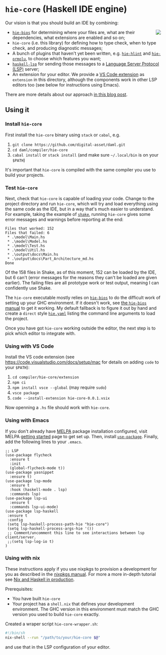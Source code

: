 # `hie-core` (Haskell IDE engine)

Our vision is that you should build an IDE by combining:


<img style="float:right;" src="img/vscode2.png"/>

* [`hie-bios`](https://github.com/mpickering/hie-bios) for determining where your files are, what are their dependencies, what extensions are enabled and so on;
* `hie-core` (i.e. this library) for defining how to type check, when to type check, and producing diagnostic messages;
* A bunch of plugins that haven't yet been written, e.g. [`hie-hlint`](https://github.com/ndmitchell/hlint) and [`hie-ormolu`](https://github.com/tweag/ormolu), to choose which features you want;
* [`haskell-lsp`](https://github.com/alanz/haskell-lsp) for sending those messages to a [Language Server Protocol (LSP)](https://microsoft.github.io/language-server-protocol/) server;
* An extension for your editor. We provide a [VS Code extension](https://code.visualstudio.com/api) as `extension` in this directory, although the components work in other LSP editors too (see below for instructions using Emacs).

There are more details about our approach [in this blog post](https://4ta.uk/p/shaking-up-the-ide).

## Using it

### Install `hie-core`

First install the `hie-core` binary using `stack` or `cabal`, e.g.

1. `git clone https://github.com/digital-asset/daml.git`
2. `cd daml/compiler/hie-core`
3. `cabal install` or `stack install` (and make sure `~/.local/bin` is on your `$PATH`)

It's important that `hie-core` is compiled with the same compiler you use to build your projects.

### Test `hie-core`

Next, check that `hie-core` is capable of loading your code. Change to the project directory and run `hie-core`, which will try and load everything using the same code as the IDE, but in a way that's much easier to understand. For example, taking the example of [`shake`](https://github.com/ndmitchell/shake), running `hie-core` gives some error messages and warnings before reporting at the end:

```
Files that worked: 152
Files that failed: 6
 * .\model\Main.hs
 * .\model\Model.hs
 * .\model\Test.hs
 * .\model\Util.hs
 * .\output\docs\Main.hs
 * .\output\docs\Part_Architecture_md.hs
Done
```

Of the 158 files in Shake, as of this moment, 152 can be loaded by the IDE, but 6 can't (error messages for the reasons they can't be loaded are given earlier). The failing files are all prototype work or test output, meaning I can confidently use Shake.

The `hie-core` executable mostly relies on [`hie-bios`](https://github.com/mpickering/hie-bios) to do the difficult work of setting up your GHC environment. If it doesn't work, see [the `hie-bios` manual](https://github.com/mpickering/hie-bios#readme) to get it working. My default fallback is to figure it out by hand and create a `direct` style [`hie.yaml`](https://github.com/ndmitchell/shake/blob/master/hie.yaml) listing the command line arguments to load the project.

Once you have got `hie-core` working outside the editor, the next step is to pick which editor to integrate with.

### Using with VS Code

Install the VS code extension (see https://code.visualstudio.com/docs/setup/mac for details on adding `code` to your `$PATH`):

1. `cd compiler/hie-core/extension`
2. `npm ci`
3. `npm install vsce --global` (may require `sudo`)
4. `vsce package`
5. `code --install-extension hie-core-0.0.1.vsix`

Now openning a `.hs` file should work with `hie-core`.

### Using with Emacs

If you don't already have [MELPA](https://melpa.org/#/) package installation configured, visit MELPA [getting started](https://melpa.org/#/getting-started) page to get set up. Then, install [`use-package`](https://melpa.org/#/use-package). Finally, add the following lines to your `.emacs`.
```elisp
;; LSP
(use-package flycheck
  :ensure t
  :init
  (global-flycheck-mode t))
(use-package yasnippet
  :ensure t)
(use-package lsp-mode
  :ensure t
  :hook (haskell-mode . lsp)
  :commands lsp)
(use-package lsp-ui
  :ensure t
  :commands lsp-ui-mode)
(use-package lsp-haskell
 :ensure t
 :config
 (setq lsp-haskell-process-path-hie "hie-core")
 (setq lsp-haskell-process-args-hie '())
 ;; Comment/uncomment this line to see interactions between lsp client/server.
 ;;(setq lsp-log-io t)
)
```

### Using with nix

These instructions apply if you use nixpkgs to provision a development for you as described in the [nixpkgs manual](https://nixos.org/nixpkgs/manual/#how-to-create-nix-builds-for-your-own-private-haskell-packages). For more a more in-depth tutorial see [Nix and Haskell in production](https://github.com/Gabriel439/haskell-nix).

Prerequisites:

* You have built `hie-core`
* Your project has a `shell.nix` that defines your development environment. The GHC version in this environment must match the GHC version you used to build `hie-core` exactly.

Created a wraper script `hie-core-wrapper.sh`:

```sh
#!/bin/sh
nix-shell --run "/path/to/your/hie-core $@"
```

and use that in the LSP configuration of your editor.
